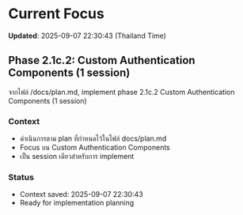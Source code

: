 # Current Focus

**Updated**: 2025-09-07 22:30:43 (Thailand Time)

## Phase 2.1c.2: Custom Authentication Components (1 session)

จากไฟล์ /docs/plan.md, implement phase 2.1c.2 Custom Authentication Components (1 session)

### Context
- ดำเนินการตาม plan ที่กำหนดไว้ในไฟล์ docs/plan.md
- Focus บน Custom Authentication Components
- เป็น session เดียวสำหรับการ implement

### Status
- Context saved: 2025-09-07 22:30:43
- Ready for implementation planning
